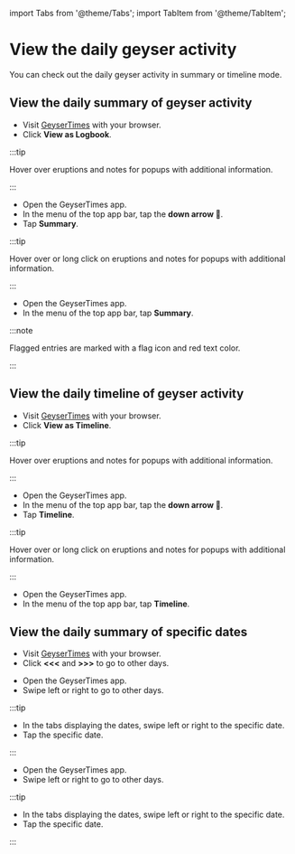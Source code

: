 import Tabs from '@theme/Tabs';
import TabItem from '@theme/TabItem';

# View the daily geyser activity

You can check out the daily geyser activity in summary or timeline mode. 

## View the daily summary of geyser activity

<Tabs groupId="os">
<TabItem value="web" label="Website">

* Visit [GeyserTimes](https://geysertimes.org) with your browser.
* Click **View as Logbook**.

:::tip

Hover over eruptions and notes for popups with additional information.

:::

</TabItem>
<TabItem value="android" label="Android">

* Open the GeyserTimes app.
* In the menu of the top app bar, tap the **down arrow 🔻**. 
* Tap **Summary**.

:::tip

Hover over or long click on eruptions and notes for popups with additional information.

:::

</TabItem>
<TabItem value="iOS" label="iOS">

* Open the GeyserTimes app.
* In the menu of the top app bar, tap **Summary**.

</TabItem>
</Tabs>

:::note

Flagged entries are marked with a flag icon and red text color. 

:::

## View the daily timeline of geyser activity

<Tabs groupId="os">
<TabItem value="web" label="Website">

* Visit [GeyserTimes](https://geysertimes.org) with your browser.
* Click **View as Timeline**.

:::tip

Hover over eruptions and notes for popups with additional information.

:::

</TabItem>
<TabItem value="android" label="Android">

* Open the GeyserTimes app.
* In the menu of the top app bar, tap the **down arrow 🔻**. 
* Tap **Timeline**.

:::tip

Hover over or long click on eruptions and notes for popups with additional information.

:::

</TabItem>
<TabItem value="iOS" label="iOS">

* Open the GeyserTimes app.
* In the menu of the top app bar, tap **Timeline**.

</TabItem>
</Tabs>

## View the daily summary of specific dates

<Tabs groupId="os">
<TabItem value="web" label="Website">

* Visit [GeyserTimes](https://geysertimes.org) with your browser.
* Click **<<<** and **>>>** to go to other days.

</TabItem>
<TabItem value="android" label="Android">

* Open the GeyserTimes app.
* Swipe left or right to go to other days.

:::tip

* In the tabs displaying the dates, swipe left or right to the specific date.
* Tap the specific date.

:::

</TabItem>
<TabItem value="iOS" label="iOS">

* Open the GeyserTimes app.
* Swipe left or right to go to other days.

:::tip

* In the tabs displaying the dates, swipe left or right to the specific date.
* Tap the specific date.

:::

</TabItem>
</Tabs>